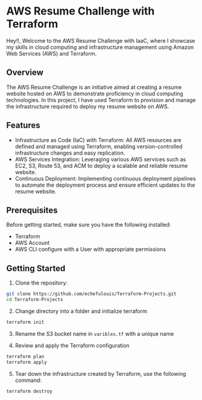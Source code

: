 # AWS Resume Challenge with Terraform

Hey!!, Welcome to the AWS Resume Challenge with IaaC, where I showcase my skills in cloud computing and infrastructure management using Amazon Web Services (AWS) and Terraform.

## Overview

The AWS Resume Challenge is an initiative aimed at creating a resume website hosted on AWS to demonstrate proficiency in cloud computing technologies. In this project, I have used Terraform to provision and manage the infrastructure required to deploy my resume website on AWS. 

## Features

- Infrastructure as Code (IaC) with Terraform: All AWS resources are defined and managed using Terraform, enabling version-controlled infrastructure changes and easy replication.
- AWS Services Integration: Leveraging various AWS services such as EC2, S3, Route 53, and ACM to deploy a scalable and reliable resume website.
- Continuous Deployment: Implementing continuous deployment pipelines to automate the deployment process and ensure efficient updates to the resume website.

## Prerequisites
Before getting started, make sure you have the following installed:

- Terraform
- AWS Account 
- AWS CLI configure with a User with appropriate permissions


## Getting Started

1. Clone the repository:

```bash
git clone https://github.com/echefulouis/Terraform-Projects.git
cd Terraform-Projects
```

2. Change directory into a folder and initialize terraform

```bash
terraform init
```

3. Rename the S3 bucket name in `varibles.tf` with a unique name


4. Review and apply the Terraform configuration
```bash
terraform plan
terraform apply
```

5. Tear down the infrastructure created by Terraform, use the following command:

```bash
terraform destroy
````